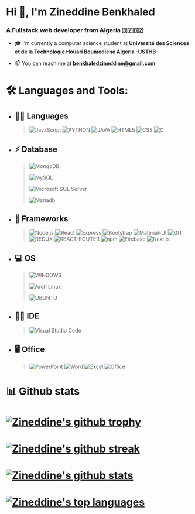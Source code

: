 # Hi 👋, I'm Zineddine Benkhaled
### A Fullstack web developer from Algeria 🇩🇿🇩🇿

- 🎓 I’m currently a computer science student at **Université des Sciences et de la Technologie Houari Boumediene Algeria -USTHB-**

- 📫 You can reach me at **benkhaledzineddine@gmail.com**

# 🛠 Languages and Tools:

- ## 👩‍💻 Languages
  > ![JavaScript](https://img.shields.io/badge/-JavaScript-333333?style=flat&logo=javascript) ![PYTHON](https://img.shields.io/badge/-PYTHON-333333?style=flat&logo=PYTHON) ![JAVA](https://img.shields.io/badge/-JAVA-333333?style=flat&logo=JAVA) ![HTML5](https://img.shields.io/badge/-HTML5-333333?style=flat&logo=HTML5) ![CSS](https://img.shields.io/badge/-CSS-333333?style=flat&logo=CSS3&logoColor=1572B6) ![C](https://img.shields.io/badge/-C-333333?style=flat&logo=C&logoColor=1572B6)
- ## ⚡ Database

  > ![MongoDB](https://img.shields.io/badge/-mongodb-333333?style=flat&logo=MongoDb)
  > 
  > ![MySQL](https://img.shields.io/badge/MySQL-005C84?style=for-the-badge&logo=mysql&logoColor=white)
  > 
  > ![Microsoft SQL Server](https://img.shields.io/badge/Microsoft%20SQL%20Server-CC2927?style=for-the-badge&logo=microsoft%20sql%20server&logoColor=white)
  > 
  > ![Mariadb](https://img.shields.io/badge/MariaDB-003545?style=for-the-badge&logo=mariadb&logoColor=white)


- ## 🚀 Frameworks

  > ![Node.js](https://img.shields.io/badge/-Node.js-333333?style=flat&logo=node.js) ![React](https://img.shields.io/badge/-React-333333?style=flat&logo=react) ![Express](https://img.shields.io/badge/-Express-333333?style=flat&logo=Express) ![Bootstrap](https://img.shields.io/badge/-Bootstrap-333333?style=flat&logo=bootstrap&logoColor=563D7C) ![Material-UI](https://img.shields.io/badge/Material--UI-0081CB?style=flat-the-badge&logo=material-ui&logoColor=white) ![GIT](https://img.shields.io/badge/Git-F05032?style=flat&logo=git&logoColor=white) ![REDUX](https://img.shields.io/badge/Redux-593D88?style=flat&logo=redux&logoColor=white) ![REACT-ROUTER](https://img.shields.io/badge/React_Router-CA4245?style=flat&logo=react-router&logoColor=white) ![npm](https://img.shields.io/badge/-npm-333333?style=flat&logo=node.js) ![Firebase](https://img.shields.io/badge/-Firebase-333333?style=flat&logo=node.js) ![Next.js](https://img.shields.io/badge/-Next.js-333333?style=flat&logo=node.js)

- ## 💻 OS
  > ![WINDOWS](https://img.shields.io/badge/Windows-0078D6?style=for-the-badge&logo=windows&logoColor=white)
  > 
  > ![Arch Linux](https://img.shields.io/badge/Arch_Linux-1793D1?style=for-the-badge&logo=arch-linux&logoColor=white)
  >
  > ![UBUNTU](https://img.shields.io/badge/Ubuntu-E95420?style=for-the-badge&logo=ubuntu&logoColor=white)
  > 
  
- ## 👩‍💻 IDE

  > ![Visual Studio Code](https://img.shields.io/badge/-Visual%20Studio%20Code-333333?style=flat&logo=visual-studio-code&logoColor=007ACC)

- ## 🖥 Office
  > ![PowerPoint](https://img.shields.io/badge/Microsoft_PowerPoint-B7472A?style=for-the-badge&logo=microsoft-powerpoint&logoColor=white)
  > ![Word](https://img.shields.io/badge/Microsoft_Word-2B579A?style=for-the-badge&logo=microsoft-word&logoColor=white)
  > ![Excel](https://img.shields.io/badge/Microsoft_Excel-217346?style=for-the-badge&logo=microsoft-excel&logoColor=white)
  > ![Office](https://img.shields.io/badge/Microsoft_Office-D83B01?style=for-the-badge&logo=microsoft-office&logoColor=white)

# 📊 Github stats

# [![Zineddine's github trophy](https://github-profile-trophy.vercel.app/?username=ZineddineBk09&row=1)](https://github.com/ZineddineBk09/github-profile-trophy)

# [![Zineddine's github streak](https://github-readme-streak-stats.herokuapp.com/?user=ZineddineBk09&theme=blue-green)](https://https://github.com/ZineddineBk09/github-readme-streak-stats)

# [![Zineddine's github stats](https://github-readme-stats.vercel.app/api?username=ZineddineBk09&theme=blue-green)](https://github.com/ZineddineBk09/github-readme-stats)

# [![Zineddine's top languages](https://github-readme-stats.vercel.app/api/top-langs/?username=ZineddineBk09&theme=blue-green)](https://github.com/ZineddineBk09/github-readme-stats)
